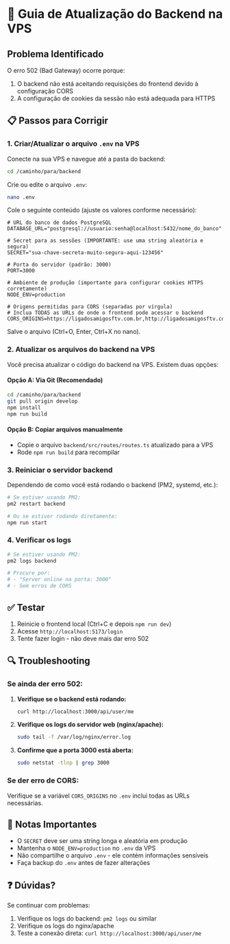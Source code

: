 # 🚀 Guia de Atualização do Backend na VPS

## Problema Identificado
O erro 502 (Bad Gateway) ocorre porque:
1. O backend não está aceitando requisições do frontend devido à configuração CORS
2. A configuração de cookies da sessão não está adequada para HTTPS

## 📋 Passos para Corrigir

### 1. Criar/Atualizar o arquivo `.env` na VPS

Conecte na sua VPS e navegue até a pasta do backend:

```bash
cd /caminho/para/backend
```

Crie ou edite o arquivo `.env`:

```bash
nano .env
```

Cole o seguinte conteúdo (ajuste os valores conforme necessário):

```env
# URL do banco de dados PostgreSQL
DATABASE_URL="postgresql://usuario:senha@localhost:5432/nome_do_banco"

# Secret para as sessões (IMPORTANTE: use uma string aleatória e segura)
SECRET="sua-chave-secreta-muito-segura-aqui-123456"

# Porta do servidor (padrão: 3000)
PORT=3000

# Ambiente de produção (importante para configurar cookies HTTPS corretamente)
NODE_ENV=production

# Origens permitidas para CORS (separadas por vírgula)
# Inclua TODAS as URLs de onde o frontend pode acessar o backend
CORS_ORIGINS=https://ligadosamigosftv.com.br,http://ligadosamigosftv.com.br,http://51.222.162.6:5173,http://localhost:5173
```

Salve o arquivo (Ctrl+O, Enter, Ctrl+X no nano).

### 2. Atualizar os arquivos do backend na VPS

Você precisa atualizar o código do backend na VPS. Existem duas opções:

#### Opção A: Via Git (Recomendado)
```bash
cd /caminho/para/backend
git pull origin develop
npm install
npm run build
```

#### Opção B: Copiar arquivos manualmente
- Copie o arquivo `backend/src/routes/routes.ts` atualizado para a VPS
- Rode `npm run build` para recompilar

### 3. Reiniciar o servidor backend

Dependendo de como você está rodando o backend (PM2, systemd, etc.):

```bash
# Se estiver usando PM2:
pm2 restart backend

# Ou se estiver rodando diretamente:
npm run start
```

### 4. Verificar os logs

```bash
# Se estiver usando PM2:
pm2 logs backend

# Procure por:
# - "Server online na porta: 3000"
# - Sem erros de CORS
```

## ✅ Testar

1. Reinicie o frontend local (Ctrl+C e depois `npm run dev`)
2. Acesse `http://localhost:5173/login`
3. Tente fazer login - não deve mais dar erro 502

## 🔍 Troubleshooting

### Se ainda der erro 502:

1. **Verifique se o backend está rodando:**
   ```bash
   curl http://localhost:3000/api/user/me
   ```

2. **Verifique os logs do servidor web (nginx/apache):**
   ```bash
   sudo tail -f /var/log/nginx/error.log
   ```

3. **Confirme que a porta 3000 está aberta:**
   ```bash
   sudo netstat -tlnp | grep 3000
   ```

### Se der erro de CORS:

Verifique se a variável `CORS_ORIGINS` no `.env` inclui todas as URLs necessárias.

## 📝 Notas Importantes

- O `SECRET` deve ser uma string longa e aleatória em produção
- Mantenha o `NODE_ENV=production` no `.env` da VPS
- Não compartilhe o arquivo `.env` - ele contém informações sensíveis
- Faça backup do `.env` antes de fazer alterações

## ❓ Dúvidas?

Se continuar com problemas:
1. Verifique os logs do backend: `pm2 logs` ou similar
2. Verifique os logs do nginx/apache
3. Teste a conexão direta: `curl http://localhost:3000/api/user/me`
